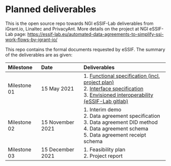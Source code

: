 # Planned deliverables

This is the open source repo towards NGI eSSIF-Lab deliverables from iGrant.io, Linaltec and PrivacyAnt. More details on the project at NGI eSSIF-Lab page: https://essif-lab.eu/automated-data-agreements-to-simplify-ssi-work-flows-by-igrant-io/

This repo contains the formal documents requested by eSSIF. The summary of the deliverables are as given: 

| Milestone    	| Date             	| Deliverables                                                                                                                                	|
|:--------------	|:------------------|:---------------------------------------------------------------------------------------------------------------------------------------------	|
| Milestone 01 	| 15 May 2021      	| 1. [Functional specification (incl. project plan)](https://github.com/decentralised-dataexchange/automated-data-agreements/blob/main/docs/functional_specification.md)<br>2. [Interface specification](https://github.com/decentralised-dataexchange/automated-data-agreements/blob/main/docs/interface_specification.md) <br>3. [Envisioned interoperability (eSSIF-Lab gitlab)](https://gitlab.grnet.gr/essif-lab/infrastructure_2/igrantio/deliverables/-/blob/master/envisioned_interoperability_with_others.md)                            	|
| Milestone 02 	| 15 November 2021 	| 1. Interim demo<br>2. Data agreement specification<br>3. Data agreement DID method<br>4. Data agreement schema<br>5. Data agreement receipt schema 	|
| Milestone 03 	| 15 December 2021 	| 1. Feasibility plan<br>2. Project report                                                                                                    	|
